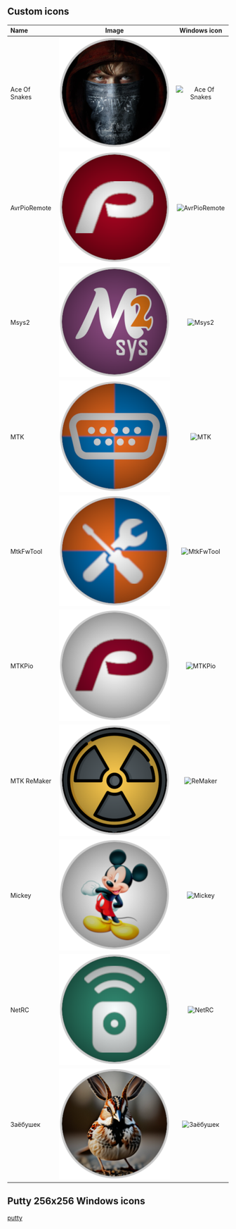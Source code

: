 ## Custom icons 

| Name          |  Image                                          | Windows icon
|:------------- | :---------------------------------------------: | :-------------------------------------:
| Ace Of Snakes | ![Ace Of Snakes](screenshots/AceOfSnakes.png)   | ![Ace Of Snakes](screenshots/AceOfSnakes.ico)
| AvrPioRemote  | ![AvrPioRemote](screenshots/AvrPioRemote.png)   | ![AvrPioRemote](screenshots/AvrPioRemote.ico)
| Msys2         | ![Msys2](screenshots/Msys2.png)                 | ![Msys2](screenshots/Msys2.ico)
| MTK           | ![MTK](screenshots/MTK.png)                     | ![MTK](screenshots/MTK.ico)
| MtkFwTool     | ![MtkFwTool](screenshots/MtkFwTool.png)         | ![MtkFwTool](screenshots/MtkFwTool.ico)
| MTKPio        | ![MTKPio](screenshots/MTKPio.png)               | ![MTKPio](screenshots/MTKPio.ico)
| MTK ReMaker   | ![ReMaker](screenshots/ReMaker.png)             | ![ReMaker](screenshots/ReMaker.ico)
| Mickey        | ![Mickey](screenshots/Mickey.png)               | ![Mickey](screenshots/Mickey.ico)
| NetRC         | ![NetRC](screenshots/NetRC.png)                 | ![NetRC](screenshots/NetRC.ico)
| Заёбушек      | ![Заёбушек](screenshots/Заёбушек.png)          | ![Заёбушек](screenshots/Заёбушек.ico)

## Putty 256x256 Windows icons 
[putty](./putty/)


